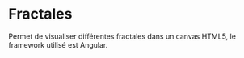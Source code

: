 # Fractales

Permet de visualiser différentes fractales dans un canvas HTML5, le framework utilisé est Angular. 
